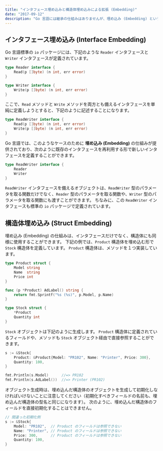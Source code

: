 ```yaml
---
title: "インタフェース埋め込みと構造体埋め込みによる拡張 (Embedding)"
date: "2017-09-12"
description: "Go 言語には継承の仕組みはありませんが、埋め込み (Embedding) という仕組みによって型の拡張（結合）を行うことができます。"
---
```


インタフェース埋め込み (Interface Embedding)
----

Go 言語標準の `io` パッケージには、下記のような `Reader` インタフェースと `Writer` インタフェースが定義されています。

~~~ go
type Reader interface {
	Read(p []byte) (n int, err error)
}

type Writer interface {
	Write(p []byte) (n int, err error)
}
~~~

ここで、`Read` メソッドと `Write` メソッドを両方とも備えるインタフェースを単純に定義しようとすると、下記のように記述することになります。

~~~ go
type ReadWriter interface {
	Read(p []byte) (n int, err error)
	Write(p []byte) (n int, err error)
}
~~~

Go 言語では、このようなケースのために __埋め込み (Embedding)__ の仕組みが提供されており、次のように既存のインタフェースを再利用する形で新しいインタフェースを定義することができます。

~~~ go
type ReadWriter interface {
	Reader
	Writer
}
~~~

`ReadWriter` インタフェースを備えるオブジェクトは、`ReadWriter` 型のパラメータを取る関数だけでなく、`Reader` 型のパラメータを取る関数や、`Writer` 型のパラメータを取る関数にも渡すことができます。
ちなみに、この `ReadWriter` インタフェースも標準の `io` パッケージで定義されています。


構造体埋め込み (Struct Embedding)
----

埋め込み (Embedding) の仕組みは、インタフェースだけでなく、構造体にも同様に使用することができます。
下記の例では、`Product` 構造体を埋め込む形で `Stock` 構造体を定義しています。
`Product` 構造体は、メソッドを１つ実装しています。

~~~ go
type Product struct {
	Model string
	Name  string
	Price int
}

func (p *Product) AdLabel() string {
	return fmt.Sprintf("%s (%s)", p.Model, p.Name)
}

type Stock struct {
	*Product
	Quantity int
}
~~~

`Stock` オブジェクトは下記のように生成します。
`Product` 構造体に定義されているフィールドや、メソッドも `Stock` オブジェクト経由で直接参照することができます。

~~~  go
s := &Stock{
	Product: &Product{Model: "PR102", Name: "Printer", Price: 300},
	Quantity: 100,
}

fmt.Println(s.Model)      //=> PR102
fmt.Println(s.AdLabel())  //=> Printer (PR102)
~~~

オブジェクト生成時は、埋め込んだ構造体のオブジェクトを生成して初期化しなければいけないことに注意してください（初期化すべきフィールドの名前も、埋め込んだ構造体の型名と同じになります）。
次のように、埋め込んだ構造体のフィールドを直接初期化することはできません。

~~~ go
// 間違った初期化例
s := &Stock{
	Model: "PR102",  // Product のフィールドは参照できない
	Name: "Printer", // Product のフィールドは参照できない
	Price: 300,      // Product のフィールドは参照できない
	Quantity: 100,
}
~~~

